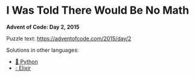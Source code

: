 # I Was Told There Would Be No Math

**Advent of Code: Day 2, 2015**

Puzzle text: <https://adventofcode.com/2015/day/2>

Solutions in other languages:

- [🐍 Python](../../../../python/2015/02_i_was_told_there_would_be_no_math)
- [💧 Elixir](../../../../elixir/lib/2015/02_i_was_told_there_would_be_no_math)
